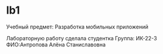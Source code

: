 # lb1
Учебный предмет: Разработка мобильных приложений

Лабораторную работу сделала студентка
Группа: ИК-22-3
ФИО:Антропова Алёна Станиславовна